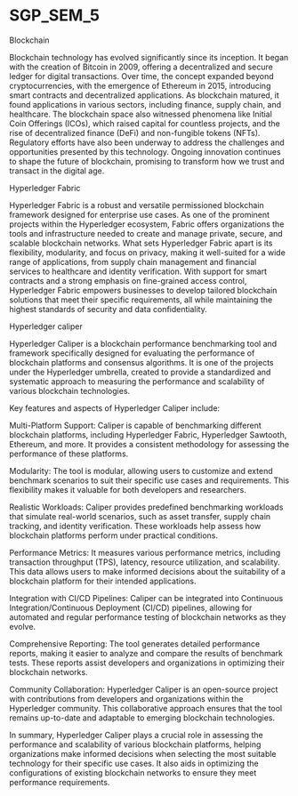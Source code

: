 # SGP_SEM_5

Blockchain

Blockchain technology has evolved significantly since its inception. It began with the creation of Bitcoin in 2009, offering a decentralized and secure ledger for digital transactions. Over time, the concept expanded beyond cryptocurrencies, with the emergence of Ethereum in 2015, introducing smart contracts and decentralized applications. As blockchain matured, it found applications in various sectors, including finance, supply chain, and healthcare. The blockchain space also witnessed phenomena like Initial Coin Offerings (ICOs), which raised capital for countless projects, and the rise of decentralized finance (DeFi) and non-fungible tokens (NFTs). Regulatory efforts have also been underway to address the challenges and opportunities presented by this technology. Ongoing innovation continues to shape the future of blockchain, promising to transform how we trust and transact in the digital age.

Hyperledger Fabric 

Hyperledger Fabric is a robust and versatile permissioned blockchain framework designed for enterprise use cases. As one of the prominent projects within the Hyperledger ecosystem, Fabric offers organizations the tools and infrastructure needed to create and manage private, secure, and scalable blockchain networks. What sets Hyperledger Fabric apart is its flexibility, modularity, and focus on privacy, making it well-suited for a wide range of applications, from supply chain management and financial services to healthcare and identity verification. With support for smart contracts and a strong emphasis on fine-grained access control, Hyperledger Fabric empowers businesses to develop tailored blockchain solutions that meet their specific requirements, all while maintaining the highest standards of security and data confidentiality.

Hyperledger caliper

Hyperledger Caliper is a blockchain performance benchmarking tool and framework specifically designed for evaluating the performance of blockchain platforms and consensus algorithms. It is one of the projects under the Hyperledger umbrella, created to provide a standardized and systematic approach to measuring the performance and scalability of various blockchain technologies.

Key features and aspects of Hyperledger Caliper include:

Multi-Platform Support: Caliper is capable of benchmarking different blockchain platforms, including Hyperledger Fabric, Hyperledger Sawtooth, Ethereum, and more. It provides a consistent methodology for assessing the performance of these platforms.

Modularity: The tool is modular, allowing users to customize and extend benchmark scenarios to suit their specific use cases and requirements. This flexibility makes it valuable for both developers and researchers.

Realistic Workloads: Caliper provides predefined benchmarking workloads that simulate real-world scenarios, such as asset transfer, supply chain tracking, and identity verification. These workloads help assess how blockchain platforms perform under practical conditions.

Performance Metrics: It measures various performance metrics, including transaction throughput (TPS), latency, resource utilization, and scalability. This data allows users to make informed decisions about the suitability of a blockchain platform for their intended applications.

Integration with CI/CD Pipelines: Caliper can be integrated into Continuous Integration/Continuous Deployment (CI/CD) pipelines, allowing for automated and regular performance testing of blockchain networks as they evolve.

Comprehensive Reporting: The tool generates detailed performance reports, making it easier to analyze and compare the results of benchmark tests. These reports assist developers and organizations in optimizing their blockchain networks.

Community Collaboration: Hyperledger Caliper is an open-source project with contributions from developers and organizations within the Hyperledger community. This collaborative approach ensures that the tool remains up-to-date and adaptable to emerging blockchain technologies.

In summary, Hyperledger Caliper plays a crucial role in assessing the performance and scalability of various blockchain platforms, helping organizations make informed decisions when selecting the most suitable technology for their specific use cases. It also aids in optimizing the configurations of existing blockchain networks to ensure they meet performance requirements.
